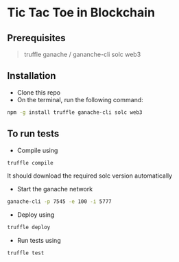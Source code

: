 # Tic Tac Toe in Blockchain

## Prerequisites

> truffle
> ganache / gananche-cli 
> solc
> web3

## Installation

- Clone this repo
- On the terminal, run the following command:
```bash
npm -g install truffle ganache-cli solc web3
```

## To run tests

- Compile using 
```bash 
truffle compile
``` 
It should download the required solc version automatically 
- Start the ganache network 
```bash
ganache-cli -p 7545 -e 100 -i 5777
```
- Deploy using 
```bash
truffle deploy
```
- Run tests using 
```bash
truffle test
```
